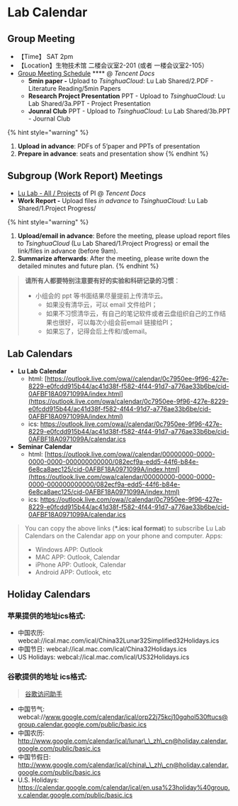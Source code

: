 # Lab Calendar

## Group Meeting&#x20;

* 【Time】 SAT 2pm
* 【Location】生物技术馆 二楼会议室2-201 (或者 一楼会议室2-105）
* [Group Meeting Schedule](https://docs.qq.com/sheet/DWXBld2JXeUJYbVZa?tab=q83q4d) **** @ _Tencent Docs_
  * **5min paper -** Upload to _TsinghuaCloud_: Lu Lab Shared/2.PDF - Literature Reading/5min Papers
  * **Research Project Presentation** PPT - Upload to _TsinghuaCloud_: Lu Lab Shared/3a.PPT - Project Presentation
  * **Jounral Club** PPT - Upload to _TsinghuaCloud_: Lu Lab Shared/3b.PPT - Journal Club

{% hint style="warning" %}
1. **Upload in advance**: PDFs of 5’paper and PPTs of presentation
2. **Prepare in advance**: seats and presentation show
{% endhint %}

## Subgroup (Work Report) Meetings

* [Lu Lab - All / Projects](https://docs.qq.com/doc/DWUVsUWVNSU1ERWR1)  of PI @ _Tencent Docs_
* **Work Report -** Upload files _in advance_ to _TsinghuaCloud_: Lu Lab Shared/1.Project Progress/

{% hint style="warning" %}
1. **Upload/email in advance**: Before the meeting, please upload report files to _TsinghuaCloud_ (Lu Lab Shared/1.Project Progress) or email the link/files in advance (before 9am).
2. **Summarize afterwards**: After the meeting, please write down the detailed minutes and future plan.
{% endhint %}

> **请所有人都要特别注意要有好的实验和科研记录的习惯**：
>
> * 小组会的 ppt 等书面结果尽量提前上传清华云。
>   * 如果没有清华云，可以 email 文件给PI；
>   * 如果不习惯清华云，有自己的笔记软件或者云盘组织自己的工作结果也很好，可以每次小组会前email 链接给PI；
>   * 如果忘了，记得会后上传和/或email。



## Lab Calendars

* **Lu Lab Calendar**
  * html: [https://outlook.live.com/owa//calendar/0c7950ee-9f96-427e-8229-e0fcdd915b44/ac41d38f-f582-4f44-91d7-a776ae33b6be/cid-0AFBF18A0971099A/index.html](https://outlook.live.com/owa/calendar/0c7950ee-9f96-427e-8229-e0fcdd915b44/ac41d38f-f582-4f44-91d7-a776ae33b6be/cid-0AFBF18A0971099A/index.html)
  * ics: https://outlook.live.com/owa//calendar/0c7950ee-9f96-427e-8229-e0fcdd915b44/ac41d38f-f582-4f44-91d7-a776ae33b6be/cid-0AFBF18A0971099A/calendar.ics
* **Seminar Calendar**
  * html: [https://outlook.live.com/owa//calendar/00000000-0000-0000-0000-000000000000/082ecf9a-edd5-44f6-b84e-6e8ca8aec125/cid-0AFBF18A0971099A/index.html](https://outlook.live.com/owa/calendar/00000000-0000-0000-0000-000000000000/082ecf9a-edd5-44f6-b84e-6e8ca8aec125/cid-0AFBF18A0971099A/index.html)
  * ics: https://outlook.live.com/owa//calendar/0c7950ee-9f96-427e-8229-e0fcdd915b44/ac41d38f-f582-4f44-91d7-a776ae33b6be/cid-0AFBF18A0971099A/calendar.ics

> You can copy the above links (**\*.ics: ical format**) to subscribe Lu Lab Calendars on the Calendar app on your phone and computer. Apps:
>
> * Windows APP: Outlook
> * MAC APP: Outlook, Calendar
> * iPhone APP: Outlook, Calendar
> * Android APP: Outlook, etc

## Holiday Calendars

### 苹果提供的地址ics格式:

* 中国农历:  webcal://ical.mac.com/ical/China32Lunar32Simplified32Holidays.ics
* 中国节日:  webcal://ical.mac.com/ical/China32Holidays.ics
* US Holidays:  webcal://ical.mac.com/ical/US32Holidays.ics

### 谷歌提供的地址 ics格式:

> [谷歌访问助手](http://www.ggfwzs.com)

* 中国节气: webcal://www.google.com/calendar/ical/orp22j75kcj10gqhol530ftucs@group.calendar.google.com/public/basic.ics
* 中国农历: http://www.google.com/calendar/ical/lunar\_\_zh\_cn@holiday.calendar.google.com/public/basic.ics
* 中国节假日: http://www.google.com/calendar/ical/china\_\_zh\_cn@holiday.calendar.google.com/public/basic.ics
* U.S. Holidays: https://calendar.google.com/calendar/ical/en.usa%23holiday%40group.v.calendar.google.com/public/basic.ics

